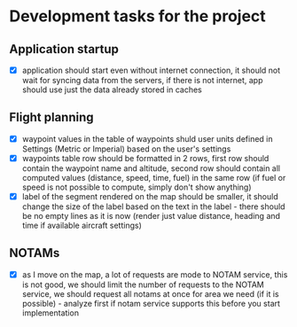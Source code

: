 # Development tasks for the project

## Application startup
- [x] application should start even without internet connection, it should not wait for syncing data from the servers, if there is not internet, app should use just the data already stored in caches


## Flight planning
- [x] waypoint values in the table of waypoints shuld user units defined in Settings (Metric or Imperial) based on the user's settings
- [x] waypoints table row should be formatted in 2 rows, first row should contain the waypoint name and altitude, second row should contain all computed values (distance, speed, time, fuel) in the same row (if fuel or speed is not possible to compute, simply don't show anything)
- [x] label of the segment rendered on the map should be smaller, it should change the size of the label based on the text in the label - there should be no empty lines as it is now (render just value distance, heading and time if available aircraft settings)

## NOTAMs
- [x] as I move on the map, a lot of requests are mode to NOTAM service, this is not good, we should limit the number of requests to the NOTAM service, we should request all notams at once for area we need (if it is possible) - analyze first if notam service supports this before you start implementation

